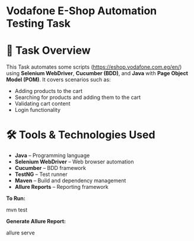 # Vodafone E-Shop Automation Testing Task

# 📌 Task Overview

This Task automates some scripts (https://eshop.vodafone.com.eg/en/) using **Selenium WebDriver**, **Cucumber (BDD)**, and **Java** with **Page Object Model (POM)**. It covers scenarios such as:

- Adding products to the cart
- Searching for products and adding them to the cart
- Validating cart content
- Login functionality

# 🛠️ Tools & Technologies Used

- **Java** – Programming language
- **Selenium WebDriver** – Web browser automation
- **Cucumber** – BDD framework
- **TestNG** – Test runner
- **Maven** – Build and dependency management
- **Allure Reports** – Reporting framework


**To Run:**

mvn test

**Generate Allure Report:**

allure serve 
